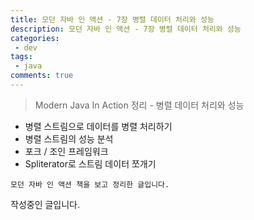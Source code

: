 ```yaml
---
title: 모던 자바 인 액션 - 7장 병렬 데이터 처리와 성능
description: 모던 자바 인 액션 - 7장 병렬 데이터 처리와 성능
categories:
 - dev
tags:
 - java
comments: true
---
```

> Modern Java In Action 정리 - 병렬 데이터 처리와 성능

  * 병렬 스트림으로 데이터를 병렬 처리하기
  * 병렬 스트림의 성능 분석
  * 포크 / 조인 프레임워크
  * Spliterator로 스트림 데이터 쪼개기

`모던 자바 인 액션 책을 보고 정리한 글입니다.` 

작성중인 글입니다.




